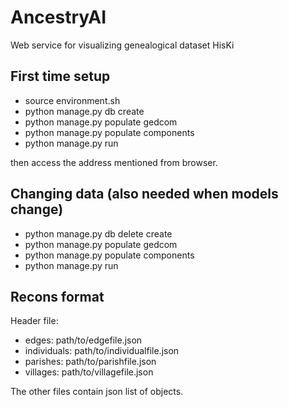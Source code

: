 # AncestryAI
Web service for visualizing genealogical dataset HisKi


First time setup
----------------

* source environment.sh
* python manage.py db create
* python manage.py populate gedcom <gedcom-file>
* python manage.py populate components
* python manage.py run

then access the address mentioned from browser.


Changing data (also needed when models change)
----------------------------------------------

* python manage.py db delete create
* python manage.py populate gedcom <gedcom-file>
* python manage.py populate components
* python manage.py run


Recons format
-------------

Header file:
* edges:          path/to/edgefile.json
* individuals:    path/to/individualfile.json
* parishes:       path/to/parishfile.json
* villages:       path/to/villagefile.json

The other files contain json list of objects.
